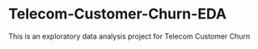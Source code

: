 # Telecom-Customer-Churn-EDA
This is an exploratory data analysis project for Telecom Customer Churn 
